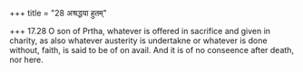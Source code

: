 +++
title = "28 अश्रद्धया हुतम्"

+++
17.28 O son of Prtha, whatever is offered in sacrifice and given in
charity, as also whatever austerity is undertakne or whatever is done
without, faith, is said to be of on avail. And it is of no conseence
after death, nor here.
